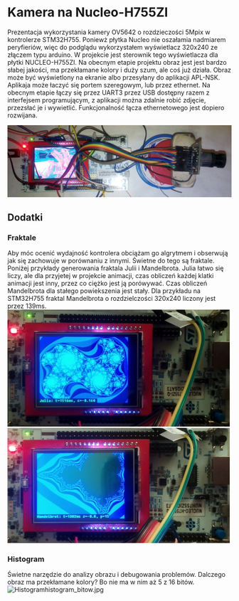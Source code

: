 # Kamera na Nucleo-H755ZI
Prezentacja wykorzystania kamery OV5642 o rozdzieczości 5Mpix w kontrolerze STM32H755.
Poniewż płytka Nucleo nie oszałamia nadmiarem peryfieriów, więc do podglądu wykorzystałem wyświetlacz 320x240 ze złączem typu arduino. W projekcie jest sterownik tego wyświetlacza dla płytki NUCLEO-H755ZI. 
Na obecnym etapie projektu obraz jest jest bardzo słabej jakości, ma przekłamane kolory i duży szum, ale coś już działa.
Obraz może być wyświetlony na ekranie albo przesyłany do aplikacji APL-NSK. Aplikaja może łaczyć się portem szeregowym, lub przez ethernet. 
Na obecnym etapie łączy się przez UART3 przez USB dostępny razem z interfejsem programującym, z aplikacji można zdalnie robić zdjęcie, przezsłać je i wywietlić. Funkcjonalność łącza ethernetowego jest dopiero rozwijana.

![Przykład](obr/OV5642_na_NUCLEO-H755ZI.jpg)

## Dodatki
### Fraktale
Aby móc ocenić wydajność kontrolera obciążam go algrytmem i obserwują jak się zachowuje w porównaniu z innymi. Świetne do tego są fraktale. Poniżej przykłady generowania fraktala Julii i Mandelbrota. 
Julia łatwo się liczy, ale dla przyjetej w projekcie animacji, czas obliczeń każdej klatki animacji jest inny, przez co ciężko jest ją porówywać. Czas obliczeń Mandelbrota dla stałego powiekszenia jest stały.
Dla przykładu na STM32H755 fraktal Mandelbrota o rozdzielczości 320x240 liczony jest przez 139ms.
![Julia](obr/Julia.jpg)
![Mandelbrot](obr/Mandelbrot.jpg)

### Histogram
Świetne narzędzie do analizy obrazu i debugowania problemów. Dalczego obraz ma przekłamane kolory? Bo nie ma w nim aż 5 z 16 bitów.
![Histogram](img/)histogram_bitow.jpg 
